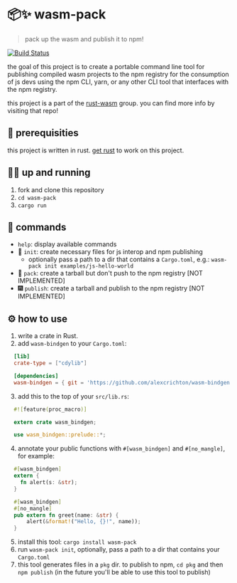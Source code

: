 # 📦✨  wasm-pack
> pack up the wasm and publish it to npm!

[![Build Status](https://travis-ci.org/ashleygwilliams/wasm-pack.svg?branch=master)](https://travis-ci.org/ashleygwilliams/wasm-pack)

the goal of this project is to create a portable command line tool
for publishing compiled wasm projects to the npm registry for the consumption
of js devs using the npm CLI, yarn, or any other CLI tool that interfaces
with the npm registry.

this project is a part of the [rust-wasm] group. you can find more info by
visiting that repo!

[rust-wasm]: https://github.com/rust-lang-nursery/rust-wasm/

## 🔮 prerequisities

this project is written in rust. [get rust] to work on this project.

[get rust]: https://www.rustup.rs/

## 🏃‍♀️ up and running

1. fork and clone this repository
2. `cd wasm-pack`
3. `cargo run`

## 💃 commands

- `help`: display available commands
- 🐣  `init`: create necessary files for js interop and npm publishing
  - optionally pass a path to a dir that contains a `Cargo.toml`, e.g.:
    `wasm-pack init examples/js-hello-world`
- 🍱  `pack`: create a tarball but don't push to the npm registry [NOT IMPLEMENTED]
- 🎆  `publish`: create a tarball and publish to the npm registry [NOT IMPLEMENTED]

## ⚙️  how to use

1. write a crate in Rust.
2. add `wasm-bindgen` to your `Cargo.toml`:

  ```toml
    [lib]
    crate-type = ["cdylib"]

    [dependencies]
    wasm-bindgen = { git = 'https://github.com/alexcrichton/wasm-bindgen' }
  ```
3. add this to the top of your `src/lib.rs`:

  ```rust
    #![feature(proc_macro)]

    extern crate wasm_bindgen;

    use wasm_bindgen::prelude::*;
  ```

4. annotate your public functions with `#[wasm_bindgen]` and  `#[no_mangle]`, for example:

  ```rust
    #[wasm_bindgen]
    extern {
      fn alert(s: &str);
    }

    #[wasm_bindgen]
    #[no_mangle]
    pub extern fn greet(name: &str) {
        alert(&format!("Hello, {}!", name));
    }
  ```

5. install this tool: `cargo install wasm-pack`
6. run `wasm-pack init`, optionally, pass a path to a dir that contains your `Cargo.toml`
7. this tool generates files in a `pkg` dir. to publish to npm, `cd pkg` and then `npm publish` 
  (in the future you'll be able to use this tool to publish)

[rust-wasm/36]: https://github.com/rust-lang-nursery/rust-wasm/issues/36
[wasm-bindgen]: https://github.com/alexcrichton/wasm-bindgen
